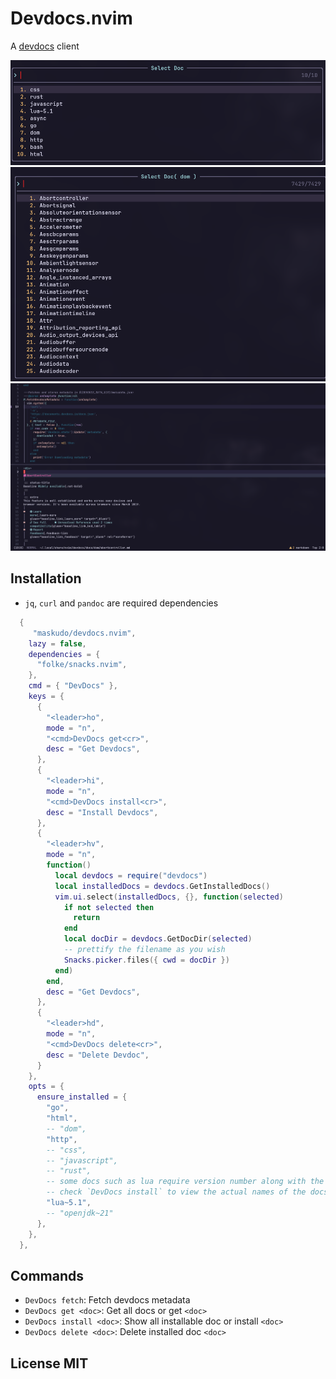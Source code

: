 # Devdocs.nvim

A [devdocs](https://devdocs.io) client

![Select from Docs](./assets/select-doc.png)
![Select Doc](./assets/select-doc-dom.png)
![Selected Docs](./assets/selected-doc.png)

## Installation

- `jq`, `curl` and `pandoc` are required dependencies

```lua
  {
     "maskudo/devdocs.nvim",
    lazy = false,
    dependencies = {
      "folke/snacks.nvim",
    },
    cmd = { "DevDocs" },
    keys = {
      {
        "<leader>ho",
        mode = "n",
        "<cmd>DevDocs get<cr>",
        desc = "Get Devdocs",
      },
      {
        "<leader>hi",
        mode = "n",
        "<cmd>DevDocs install<cr>",
        desc = "Install Devdocs",
      },
      {
        "<leader>hv",
        mode = "n",
        function()
          local devdocs = require("devdocs")
          local installedDocs = devdocs.GetInstalledDocs()
          vim.ui.select(installedDocs, {}, function(selected)
            if not selected then
              return
            end
            local docDir = devdocs.GetDocDir(selected)
            -- prettify the filename as you wish
            Snacks.picker.files({ cwd = docDir })
          end)
        end,
        desc = "Get Devdocs",
      },
      {
        "<leader>hd",
        mode = "n",
        "<cmd>DevDocs delete<cr>",
        desc = "Delete Devdoc",
      }
    },
    opts = {
      ensure_installed = {
        "go",
        "html",
        -- "dom",
        "http",
        -- "css",
        -- "javascript",
        -- "rust",
        -- some docs such as lua require version number along with the language name
        -- check `DevDocs install` to view the actual names of the docs
        "lua~5.1",
        -- "openjdk~21"
      },
    },
  },
```

## Commands

- `DevDocs fetch`: Fetch devdocs metadata
- `DevDocs get <doc>`: Get all docs or get `<doc>`
- `DevDocs install <doc>`: Show all installable doc or install `<doc>`
- `DevDocs delete <doc>`: Delete installed doc `<doc>`

## License MIT
